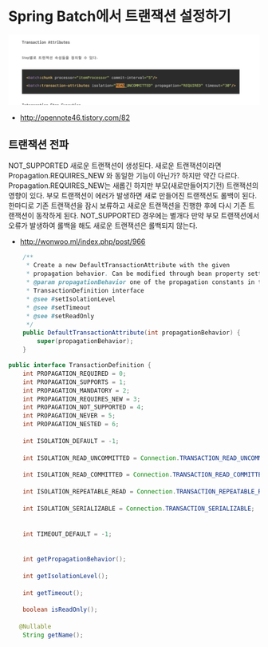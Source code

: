 # Spring Batch에서 트랜잭션 설정하기

![atrribute](images/attribute.png)

* http://opennote46.tistory.com/82
  
## 트랜잭션 전파

NOT_SUPPORTED 새로운 트랜잭션이 생성된다. 새로운 트랜잭션이라면 Propagation.REQUIRES_NEW 와 동일한 기능이 아닌가? 하지만 약간 다르다. Propagation.REQUIRES_NEW는 새롭긴 하지만 부모(새로만들어지기전) 트랜잭션의 영향이 있다. 부모 트랜잭션이 에러가 발생하면 새로 만들어진 트랜잭션도 롤백이 된다.한마디로 기존 트랜잭션을 잠시 보류하고 새로운 트랜잭션을 진행한 후에 다시 기존 트랜잭션이 동작하게 된다. NOT_SUPPORTED 경우에는 별개다 만약 부모 트랜잭션에서 오류가 발생하여 롤백을 해도 새로운 트랜잭션은 롤백되지 않는다.

* http://wonwoo.ml/index.php/post/966


```java
	/**
	 * Create a new DefaultTransactionAttribute with the given
	 * propagation behavior. Can be modified through bean property setters.
	 * @param propagationBehavior one of the propagation constants in the
	 * TransactionDefinition interface
	 * @see #setIsolationLevel
	 * @see #setTimeout
	 * @see #setReadOnly
	 */
	public DefaultTransactionAttribute(int propagationBehavior) {
		super(propagationBehavior);
	}
```

```java
public interface TransactionDefinition {
    int PROPAGATION_REQUIRED = 0;
    int PROPAGATION_SUPPORTS = 1;
    int PROPAGATION_MANDATORY = 2;
    int PROPAGATION_REQUIRES_NEW = 3;
    int PROPAGATION_NOT_SUPPORTED = 4;
    int PROPAGATION_NEVER = 5;
    int PROPAGATION_NESTED = 6;

    int ISOLATION_DEFAULT = -1;

    int ISOLATION_READ_UNCOMMITTED = Connection.TRANSACTION_READ_UNCOMMITTED;

    int ISOLATION_READ_COMMITTED = Connection.TRANSACTION_READ_COMMITTED;

    int ISOLATION_REPEATABLE_READ = Connection.TRANSACTION_REPEATABLE_READ;

    int ISOLATION_SERIALIZABLE = Connection.TRANSACTION_SERIALIZABLE;


    int TIMEOUT_DEFAULT = -1;


    int getPropagationBehavior();

    int getIsolationLevel();

    int getTimeout();

    boolean isReadOnly();

   @Nullable
    String getName();
```
